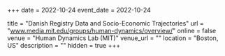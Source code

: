 +++
date = 2022-10-24
event_date = 2022-10-24

title = "Danish Registry Data and Socio-Economic Trajectories"
url = "www.media.mit.edu/groups/human-dynamics/overview/"
online = false
venue = "Human Dynamics Lab (MIT)"
venue_url = ""
location = "Boston, US"
description = ""
hidden = true
+++
